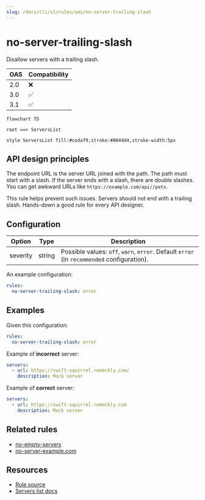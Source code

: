 ```yaml
---
slug: /docs/cli/v1/rules/oas/no-server-trailing-slash
---
```


# no-server-trailing-slash

Disallow servers with a trailing slash.

| OAS | Compatibility |
| --- | ------------- |
| 2.0 | ❌            |
| 3.0 | ✅            |
| 3.1 | ✅            |

```mermaid
flowchart TD

root ==> ServersList

style ServersList fill:#codaf9,stroke:#0044d4,stroke-width:5px
```

## API design principles

The endpoint URL is the server URL joined with the path.
The path must start with a slash.
If the server ends with a slash, there are double slashes.
You can get awkward URLs like `https://example.com/api//pets`.

This rule helps prevent such issues.
Servers should not end with a trailing slash.
Hands-down a good rule for every API designer.

## Configuration

| Option   | Type   | Description                                                                                |
| -------- | ------ | ------------------------------------------------------------------------------------------ |
| severity | string | Possible values: `off`, `warn`, `error`. Default `error` (in `recommended` configuration). |

An example configuration:

```yaml
rules:
  no-server-trailing-slash: error
```

## Examples

Given this configuration:

```yaml
rules:
  no-server-trailing-slash: error
```

Example of **incorrect** server:

```yaml
servers:
  - url: https://swift-squirrel.remockly.com/
    description: Mock server
```

Example of **correct** server:

```yaml Good example
servers:
  - url: https://swift-squirrel.remockly.com
    description: Mock server
```

## Related rules

- [no-empty-servers](./no-empty-servers.md)
- [no-server-example.com](./no-server-example-com.md)

## Resources

- [Rule source](https://github.com/Redocly/redocly-cli/blob/main/packages/core/src/rules/oas3/no-server-trailing-slash.ts)
- [Servers list docs](https://redocly.com/docs/openapi-visual-reference/servers/)
